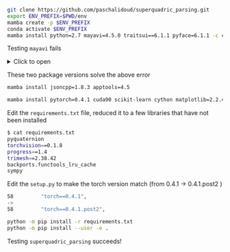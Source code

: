 ```bash
git clone https://github.com/paschalidoud/superquadric_parsing.git
export ENV_PREFIX=$PWD/env
mamba create -p $ENV_PREFIX 
conda activate $ENV_PREFIX
mamba install python=2.7 mayavi=4.5.0 traitsui==6.1.1 pyface=6.1.1 -c conda-forge
```

Testing `mayavi` fails

<details><summary>Click to open</summary>
<p>

```bash
$ python -c "from mayavi import mlab"
Traceback (most recent call last):
  File "<string>", line 1, in <module>
  File "/home/luod/proteinSimplify/ibexHelpPy2_2/env/lib/python2.7/site-packages/mayavi/mlab.py", line 27, in <module>
    from mayavi.tools.camera import view, roll, yaw, pitch, move
  File "/home/luod/proteinSimplify/ibexHelpPy2_2/env/lib/python2.7/site-packages/mayavi/tools/camera.py", line 25, in <module>
    from .engine_manager import get_engine
  File "/home/luod/proteinSimplify/ibexHelpPy2_2/env/lib/python2.7/site-packages/mayavi/tools/engine_manager.py", line 14, in <module>
    from mayavi.core.engine import Engine
  File "/home/luod/proteinSimplify/ibexHelpPy2_2/env/lib/python2.7/site-packages/mayavi/core/engine.py", line 12, in <module>
    import vtk
  File "/home/luod/proteinSimplify/ibexHelpPy2_2/env/lib/python2.7/site-packages/vtk/__init__.py", line 112, in <module>
    from .vtkIOParallel import *
  File "/home/luod/proteinSimplify/ibexHelpPy2_2/env/lib/python2.7/site-packages/vtk/vtkIOParallel.py", line 9, in <module>
    from vtkIOParallelPython import *
ImportError: No module named vtkIOParallelPython
________________________________________________________________________________
Do you have vtk and its Python bindings installed properly?
```

I do have `/home/luod/proteinSimplify/ibexHelpPy2_2/env/lib/python2.7/site-packages/vtk`, so according to this [hint](https://stackoverflow.com/a/956889)
```bash
export LD_LIBRARY_PATH=$LD_LIBRARY_PATH:/home/luod/proteinSimplify/ibexHelpPy2_2/env/lib/python2.7/site-packages

$ python -c "from mayavi import mlab"
Traceback (most recent call last):
  File "<string>", line 1, in <module>
  File "/home/luod/proteinSimplify/ibexHelpPy2_2/env/lib/python2.7/site-packages/mayavi/mlab.py", line 27, in <module>
    from mayavi.tools.camera import view, roll, yaw, pitch, move
  File "/home/luod/proteinSimplify/ibexHelpPy2_2/env/lib/python2.7/site-packages/mayavi/tools/camera.py", line 25, in <module>
    from .engine_manager import get_engine
  File "/home/luod/proteinSimplify/ibexHelpPy2_2/env/lib/python2.7/site-packages/mayavi/tools/engine_manager.py", line 14, in <module>
    from mayavi.core.engine import Engine
  File "/home/luod/proteinSimplify/ibexHelpPy2_2/env/lib/python2.7/site-packages/mayavi/core/engine.py", line 12, in <module>
    import vtk
  File "/home/luod/proteinSimplify/ibexHelpPy2_2/env/lib/python2.7/site-packages/vtk/__init__.py", line 112, in <module>
    from .vtkIOParallel import *
  File "/home/luod/proteinSimplify/ibexHelpPy2_2/env/lib/python2.7/site-packages/vtk/vtkIOParallel.py", line 9, in <module>
    from vtkIOParallelPython import *
ImportError: libjsoncpp.so.0: cannot open shared object file: No such file or directory
________________________________________________________________________________
Do you have vtk and its Python bindings installed properly?
```

According to [this](https://github.com/conda-forge/vtk-feedstock/issues/46#issuecomment-343494640), and [this](https://mfix.netl.doe.gov/forum/t/cannot-open-vtk-output-file/2862/31)

</p>
</details>

These two package versions solve the above error
```bash
mamba install jsoncpp=1.8.3 apptools=4.5
```



```bash
mamba install pytorch=0.4.1 cuda90 scikit-learn cython matplotlib=2.2.4 seaborn pillow -c pytorch -c conda-forge
```

Edit the `requirements.txt` file, reduced it to a few libraries that have not been installed 

```bash
$ cat requirements.txt
pyquaternion
torchvision==0.1.8
progress==1.4
trimesh==2.38.42
backports.functools_lru_cache
sympy
```

Edit the `setup.py` to make the torch version match (from 0.4.1 -> 0.4.1.post2 )

```bash
58         "torch==0.4.1",
->
58         "torch==0.4.1.post2",
```

```bash
python -m pip install -r requirements.txt
python -m pip install --user -e .
```

Testing `superquadric_parsing` succeeds!


